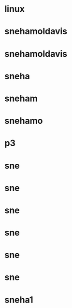 # linux
# snehamoldavis
# snehamoldavis
# sneha
# sneham
# snehamo
# p3
# sne
# sne
# sne
# sne
# sne
# sne
# sneha1
